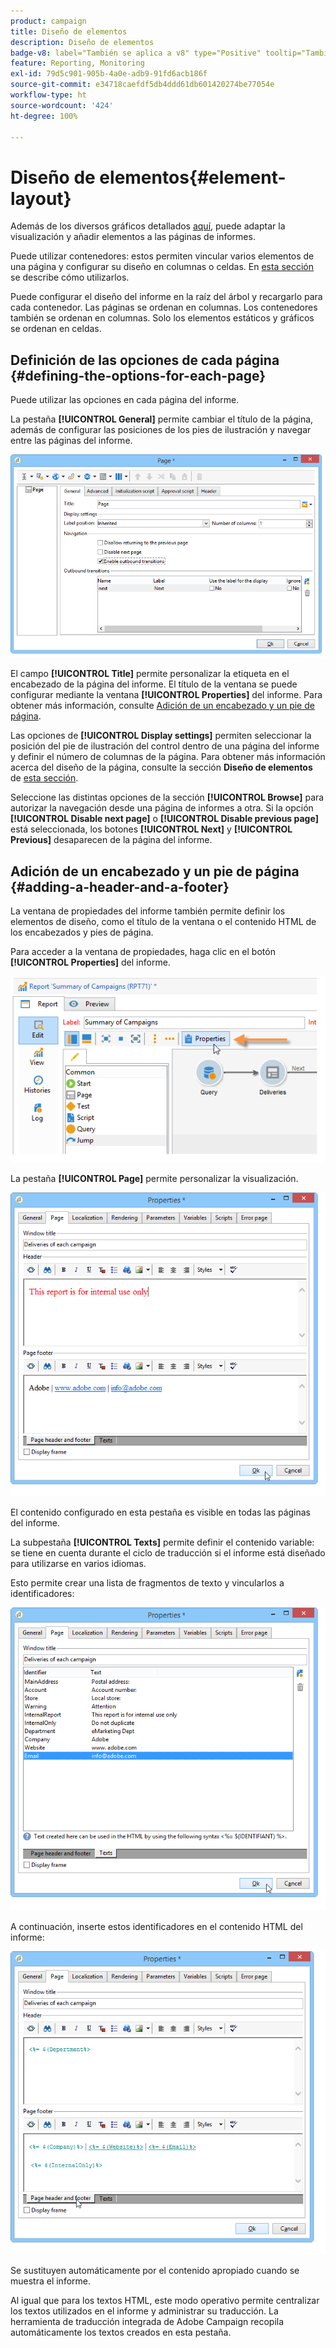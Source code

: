 ```yaml
---
product: campaign
title: Diseño de elementos
description: Diseño de elementos
badge-v8: label="También se aplica a v8" type="Positive" tooltip="También se aplica a Campaign v8"
feature: Reporting, Monitoring
exl-id: 79d5c901-905b-4a0e-adb9-91fd6acb186f
source-git-commit: e34718caefdf5db4ddd61db601420274be77054e
workflow-type: ht
source-wordcount: '424'
ht-degree: 100%

---
```


# Diseño de elementos{#element-layout}



Además de los diversos gráficos detallados [aquí](../../reporting/using/creating-a-chart.md#chart-types-and-variants), puede adaptar la visualización y añadir elementos a las páginas de informes.

Puede utilizar contenedores: estos permiten vincular varios elementos de una página y configurar su diseño en columnas o celdas. En [esta sección](../../web/using/defining-web-forms-layout.md#creating-containers) se describe cómo utilizarlos.

Puede configurar el diseño del informe en la raíz del árbol y recargarlo para cada contenedor. Las páginas se ordenan en columnas. Los contenedores también se ordenan en columnas. Solo los elementos estáticos y gráficos se ordenan en celdas.

## Definición de las opciones de cada página {#defining-the-options-for-each-page}

Puede utilizar las opciones en cada página del informe.

La pestaña **[!UICONTROL General]** permite cambiar el título de la página, además de configurar las posiciones de los pies de ilustración y navegar entre las páginas del informe.

![](assets/s_ncs_advuser_report_wizard_022.png)

El campo **[!UICONTROL Title]** permite personalizar la etiqueta en el encabezado de la página del informe. El título de la ventana se puede configurar mediante la ventana **[!UICONTROL Properties]** del informe. Para obtener más información, consulte [Adición de un encabezado y un pie de página](#adding-a-header-and-a-footer).

Las opciones de **[!UICONTROL Display settings]** permiten seleccionar la posición del pie de ilustración del control dentro de una página del informe y definir el número de columnas de la página. Para obtener más información acerca del diseño de la página, consulte la sección **Diseño de elementos** de [esta sección](../../web/using/defining-web-forms-layout.md#positioning-the-fields-on-the-page).

Seleccione las distintas opciones de la sección **[!UICONTROL Browse]** para autorizar la navegación desde una página de informes a otra. Si la opción **[!UICONTROL Disable next page]** o **[!UICONTROL Disable previous page]** está seleccionada, los botones **[!UICONTROL Next]** y **[!UICONTROL Previous]** desaparecen de la página del informe.

## Adición de un encabezado y un pie de página {#adding-a-header-and-a-footer}

La ventana de propiedades del informe también permite definir los elementos de diseño, como el título de la ventana o el contenido HTML de los encabezados y pies de página.

Para acceder a la ventana de propiedades, haga clic en el botón **[!UICONTROL Properties]** del informe.

![](assets/reporting_properties.png)

La pestaña **[!UICONTROL Page]** permite personalizar la visualización.

![](assets/s_ncs_advuser_report_properties_04.png)

El contenido configurado en esta pestaña es visible en todas las páginas del informe.

La subpestaña **[!UICONTROL Texts]** permite definir el contenido variable: se tiene en cuenta durante el ciclo de traducción si el informe está diseñado para utilizarse en varios idiomas.

Esto permite crear una lista de fragmentos de texto y vincularlos a identificadores:

![](assets/s_ncs_advuser_report_properties_04a.png)

A continuación, inserte estos identificadores en el contenido HTML del informe:

![](assets/s_ncs_advuser_report_properties_04b.png)

Se sustituyen automáticamente por el contenido apropiado cuando se muestra el informe.

Al igual que para los textos HTML, este modo operativo permite centralizar los textos utilizados en el informe y administrar su traducción. La herramienta de traducción integrada de Adobe Campaign recopila automáticamente los textos creados en esta pestaña.
